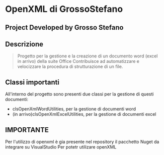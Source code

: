 # OpenXML di GrossoStefano

## Project Developed by Grosso Stefano

## Descrizione ##
> Progetto per la gestione e la creazione di un documento word (excel in arrivo) della suite Office
> Contribuisce ad automatizzare e velocizzare la procedura di strutturazione di un file.

## Classi importanti ##
All'interno del progetto sono presenti due classi per la gestione di questi documenti:
* clsOpenXmlWordUtilities, per la gestione di documenti word
* (in arrivo)clsOpenXmlExcelUtilities, per la gestione di documenti excel

## IMPORTANTE ##
Per l'utilizzo di openxml è gia presente nel repository il pacchetto Nuget
da integrare su VisualStudio Per potetr utilizare openXML

